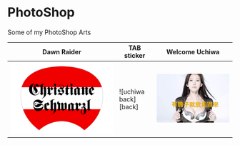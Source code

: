 # PhotoShop
Some of my PhotoShop Arts


|Dawn Raider|TAB sticker|Welcome Uchiwa|
|-----------|-----------|--------------|
|![uchiwa front][front]|![uchiwa back][back]|![lin photo][lin]|

[lin]:https://github.com/hanzg2014/PhotoShop/blob/master/DawnRaider/parody2.JPG
[TAB]:https://github.com/hanzg2014/PhotoShop/blob/master/TAB/tab_1.png
[front]:https://github.com/hanzg2014/PhotoShop/blob/master/WelcomeUchiwa/Front.png
